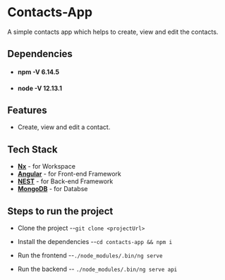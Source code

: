 # Contacts-App
A simple contacts app which helps to create, view and edit the contacts. 


## Dependencies
- #### npm -V 6.14.5
- #### node -V 12.13.1

## Features
- Create, view and edit a contact.

## Tech Stack
- [**Nx**](https://nx.dev/angular) - for Workspace
- [**Angular**](https://angular.io/) - for Front-end Framework
- [**NEST**](https://docs.nestjs.com/) - for Back-end Framework
- [**MongoDB**](https://www.mongodb.com/) - for Databse

## Steps to run the project

- Clone the project
 --`git clone <projectUrl>`

- Install the dependencies
 --`cd contacts-app && npm i`

- Run the frontend
 --`./node_modules/.bin/ng serve`

- Run the backend
 -- `./node_modules/.bin/ng serve api`
 
